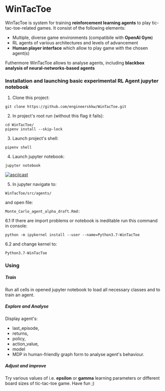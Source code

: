 # WinTacToe
WinTacToe is system for training **reinforcement learning agents** to play tic-tac-toe-related games.
It consist of the following elements:
* Multiple, diverse game environments (compatibile with **OpenAI Gym**)
* RL agents of various architectures and levels of advancement
* **Human player interface** which allow to play game with the chosen agent(s)

Futhermore WinTacToe allows to analyse agents, including **blackbox analysis of neural-networks-based agents**

### Installation and launching basic experimental RL Agent jupyter notebook
1. Clone this project:
```console
git clone https://github.com/engineerskkw/WinTacToe.git
```
2. In project's root run (without this flag it fails):
```console
cd WinTacToe/
pipenv install --skip-lock
```
3. Launch project's shell:
```console
pipenv shell
```
4. Launch jupyter notebook:
```console
jupyter notebook
```
[![asciicast](https://asciinema.org/a/xMSq7zpXbkEEgJmrNl3u2cHs0.svg)](https://asciinema.org/a/xMSq7zpXbkEEgJmrNl3u2cHs0)

5. In jupyter navigate to:
```
WinTacToe/src/agents/
```
and open file:
```
Monte_Carlo_agent_alpha_draft.Rmd:
```

6.1 If there are import problems or notebook is ineditable run this command in console:
```console
python -m ipykernel install --user --name=Python3.7-WinTacToe
```

6.2 and change kernel to:
```
Python3.7-WinTacToe
```
### Using
##### Train
Run all cells in opened jupyter notebook to load all necessary classes and to train an agent.

##### Explore and Analyse
Display agent's:
* last_episode,
* returns,
* policy,
* action_value,
* model
* MDP
in human-friendly graph form to analyse agent's behaviour.

##### Adjust and improve
Try various values of i.e. **epsilon** or **gamma** learning parameters or different board sizes of tic-tac-toe game.
Have fun ;)
